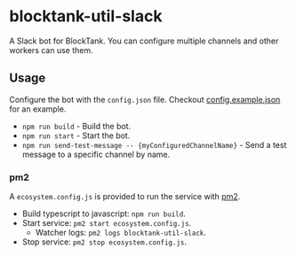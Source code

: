 # blocktank-util-slack

A Slack bot for BlockTank. You can configure multiple channels and other workers can use them.

## Usage

Configure the bot with the `config.json` file. Checkout [config.example.json]('./config.example.json') for an example.

* `npm run build` - Build the bot.
* `npm run start` - Start the bot.
* `npm run send-test-message -- {myConfiguredChannelName}` - Send a test message to a specific channel by name.


### pm2

A `ecosystem.config.js` is provided to run the service with [pm2](https://pm2.keymetrics.io/).

- Build typescript to javascript: `npm run build`.
- Start service: `pm2 start ecosystem.config.js`.
  - Watcher logs: `pm2 logs blocktank-util-slack`.
- Stop service: `pm2 stop ecosystem.config.js`.

